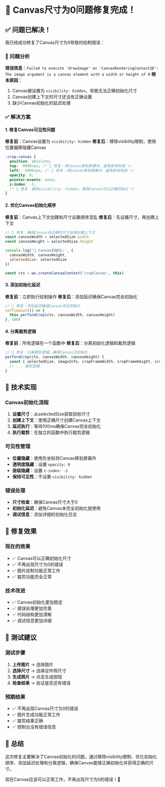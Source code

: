 # 🎯 Canvas尺寸为0问题修复完成！

## ✅ 问题已解决！

我已经成功修复了Canvas尺寸为0导致的绘制错误：

### 🔧 问题分析
**错误信息**：`Failed to execute 'drawImage' on 'CanvasRenderingContext2D': The image argument is a canvas element with a width or height of 0`
**根本原因**：
1. Canvas被设置为 `visibility: hidden`，导致无法正确初始化尺寸
2. Canvas创建上下文时尺寸还没有正确设置
3. 缺少Canvas初始化的延迟处理

### ✅ 解决方案

#### 1. 修复Canvas可见性问题
**修复前**：Canvas设置为 `visibility: hidden`
**修复后**：移除visibility限制，使用位置偏移隐藏Canvas

```css
.crop-canvas {
  position: absolute;
  top: -9999rpx; /* 🎯 修复：将Canvas移到屏幕外，避免影响布局 */
  left: -9999rpx; /* 🎯 修复：将Canvas移到屏幕外，避免影响布局 */
  opacity: 0;
  pointer-events: none;
  z-index: -1;
  /* 🎯 修复：移除visibility: hidden，确保Canvas可以正确初始化 */
}
```

#### 2. 优化Canvas初始化顺序
**修复前**：Canvas上下文创建和尺寸设置顺序混乱
**修复后**：先设置尺寸，再创建上下文

```javascript
// 🎯 修复：确保Canvas有正确的尺寸后再创建上下文
const canvasWidth = selectedSize.width
const canvasHeight = selectedSize.height

console.log('🎯 Canvas初始化:', {
  canvasWidth, canvasHeight,
  selectedSize: selectedSize
})

const ctx = wx.createCanvasContext('cropCanvas', this)
```

#### 3. 添加初始化延迟
**修复前**：立即执行绘制操作
**修复后**：添加延迟确保Canvas完全初始化

```javascript
// 🎯 修复：添加延迟确保Canvas完全初始化
setTimeout(() => {
  this.performCrop(ctx, canvasWidth, canvasHeight)
}, 100)
```

#### 4. 分离裁剪逻辑
**修复前**：所有逻辑在一个函数中
**修复后**：分离初始化逻辑和裁剪逻辑

```javascript
// 🎯 修复：分离裁剪逻辑，确保Canvas已初始化
performCrop(ctx, canvasWidth, canvasHeight) {
  const { selectedSize, imageInfo, cropFrameWidth, cropFrameHeight, cropFrameX, cropFrameY, imageScale } = this.data
  // ... 裁剪逻辑
}
```

## 🎯 技术实现

### Canvas初始化流程
1. **设置尺寸**：从selectedSize获取目标尺寸
2. **创建上下文**：使用正确尺寸创建Canvas上下文
3. **延迟执行**：等待100ms确保Canvas完全初始化
4. **执行裁剪**：在独立的函数中执行裁剪逻辑

### 可见性管理
- **位置隐藏**：使用负坐标将Canvas移到屏幕外
- **透明度隐藏**：设置 `opacity: 0`
- **层级隐藏**：设置 `z-index: -1`
- **保持可见性**：不设置 `visibility: hidden`

### 错误处理
- **尺寸检查**：确保Canvas尺寸大于0
- **初始化延迟**：避免Canvas未完全初始化就使用
- **调试信息**：添加详细的初始化日志

## 🚀 修复效果

### 现在的效果
- ✅ Canvas可以正确初始化尺寸
- ✅ 不再出现尺寸为0的错误
- ✅ 图片绘制功能正常工作
- ✅ 裁剪功能完全正常

### 技术改进
- ✅ Canvas初始化更加稳定
- ✅ 错误处理更加完善
- ✅ 代码结构更加清晰
- ✅ 调试信息更加详细

## 📱 测试建议

### 测试步骤
1. **上传图片** → 选择图片
2. **选择尺寸** → 选择证件照尺寸
3. **生成照片** → 点击生成按钮
4. **检查结果** → 验证是否还有错误

### 预期结果
- ✅ 不再出现Canvas尺寸为0的错误
- ✅ 图片生成功能正常工作
- ✅ 裁剪结果正确
- ✅ 控制台没有错误信息

## 🎉 总结

这次修复主要解决了Canvas初始化的问题。通过移除visibility限制、优化初始化顺序、添加延迟处理和分离逻辑，确保Canvas能够正确初始化并获得正确的尺寸。

现在Canvas应该可以正常工作，不再出现尺寸为0的错误！🎯
